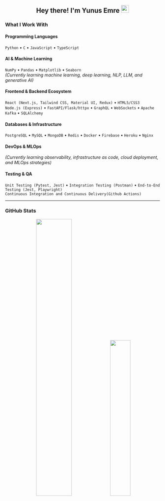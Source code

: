 <h2 align="center">Hey there! I'm Yunus Emre <img src="https://github.com/yunustechin/yunustechin/blob/master/Hi.gif" width="25"></h2>

### What I Work With

#### Programming Languages
`Python` • `C` • `JavaScript` • `TypeScript`

#### AI & Machine Learning
`NumPy` • `Pandas` • `Matplotlib` • `Seaborn`  
*(Currently learning machine learning, deep learning, NLP, LLM, and generative AI)*

#### Frontend & Backend Ecosystem
`React (Next.js, Tailwind CSS, Material UI, Redux)` • `HTML5/CSS3`  
`Node.js (Express)` • `FastAPI/Flask/httpx` • `GraphQL` • `WebSockets` • `Apache Kafka` • `SQLAlchemy` 

#### Databases & Infrastructure
`PostgreSQL` • `MySQL` • `MongoDB` • `Redis` • `Docker` • `Firebase` • `Heroku` • `Nginx`

#### DevOps & MLOps
*(Currently learning observability, infrastructure as code, cloud deployment, and MLOps strategies)*

#### Testing & QA
`Unit Testing (Pytest, Jest)` • `Integration Testing (Postman)` • `End-to-End Testing (Jest, Playwright)`  
`Continuous Integration and Continuous Delivery(Github Actions)`   



---

### GitHub Stats

<p align="center">
  <img src="https://github-readme-stats.vercel.app/api?username=yunustechin&show_icons=true&theme=dark&count_private=true&hide_border=true" width="48%"/>
  <img src="https://github-readme-stats.vercel.app/api/top-langs/?username=yunustechin&layout=compact&theme=dark&hide_border=true" width="36%"/>
</p>
